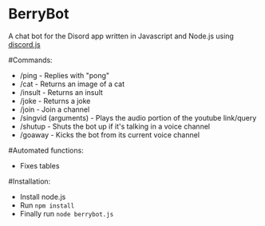 # BerryBot
A chat bot for the Disord app written in Javascript and Node.js using <a href="https://github.com/hydrabolt/discord.js/">discord.js</a>

#Commands:
- /ping - Replies with "pong"
- /cat - Returns an image of a cat
- /insult - Returns an insult
- /joke - Returns a joke
- /join - Join a channel
- /singvid (arguments) - Plays the audio portion of the youtube link/query
- /shutup - Shuts the bot up if it's talking in a voice channel
- /goaway - Kicks the bot from its current voice channel

#Automated functions:
- Fixes tables

#Installation: 
- Install node.js
- Run `npm install`
- Finally run `node berrybot.js`
